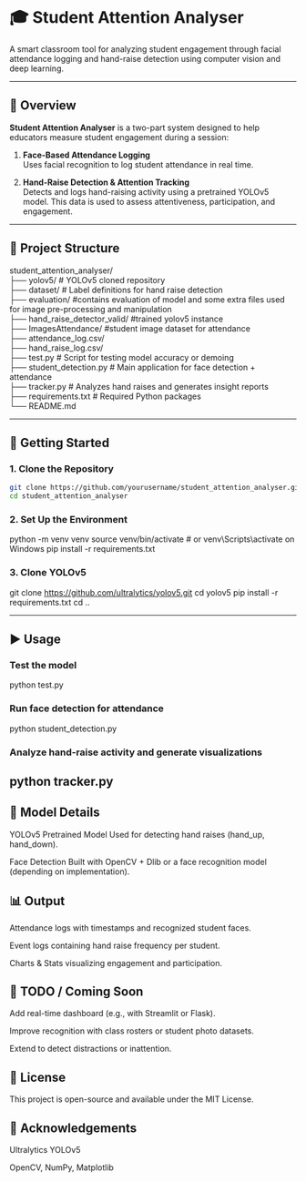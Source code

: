 # 🎓 Student Attention Analyser

A smart classroom tool for analyzing student engagement through facial attendance logging and hand-raise detection using computer vision and deep learning.

---

## 🧠 Overview

**Student Attention Analyser** is a two-part system designed to help educators measure student engagement during a session:

1. **Face-Based Attendance Logging**  
   Uses facial recognition to log student attendance in real time.

2. **Hand-Raise Detection & Attention Tracking**  
   Detects and logs hand-raising activity using a pretrained YOLOv5 model. This data is used to assess attentiveness, participation, and engagement.

---

## 📂 Project Structure

student_attention_analyser/ <br>
├── yolov5/ # YOLOv5 cloned repository <br>
├── dataset/ # Label definitions for hand raise detection <br>
├── evaluation/ #contains evaluation of model and some extra files used for image pre-processing and manipulation<br>
├── hand_raise_detector_valid/ #trained yolov5 instance<br>
├── ImagesAttendance/ #student image dataset for attendance <br>
├── attendance_log.csv/<br>
├── hand_raise_log.csv/<br>
├── test.py # Script for testing model accuracy or demoing <br>
├── student_detection.py # Main application for face detection + attendance <br>
├── tracker.py # Analyzes hand raises and generates insight reports <br>
├── requirements.txt # Required Python packages <br>
└── README.md<br>

---

## 🚀 Getting Started

### 1. Clone the Repository

```bash
git clone https://github.com/yourusername/student_attention_analyser.git
cd student_attention_analyser
```

### 2. Set Up the Environment
python -m venv venv
source venv/bin/activate  # or venv\Scripts\activate on Windows
pip install -r requirements.txt

### 3. Clone YOLOv5
git clone https://github.com/ultralytics/yolov5.git
cd yolov5
pip install -r requirements.txt
cd ..

---

## ▶️ Usage
### Test the model
python test.py
### Run face detection for attendance
python student_detection.py
### Analyze hand-raise activity and generate visualizations
python tracker.py
---

## 🧠 Model Details
YOLOv5 Pretrained Model
Used for detecting hand raises (hand_up, hand_down).

Face Detection
Built with OpenCV + Dlib or a face recognition model (depending on implementation).

## 📊 Output
Attendance logs with timestamps and recognized student faces.

Event logs containing hand raise frequency per student.

Charts & Stats visualizing engagement and participation.

## 📝 TODO / Coming Soon
Add real-time dashboard (e.g., with Streamlit or Flask).

Improve recognition with class rosters or student photo datasets.

Extend to detect distractions or inattention.

## 📜 License
This project is open-source and available under the MIT License.

## 🙌 Acknowledgements
Ultralytics YOLOv5

OpenCV, NumPy, Matplotlib

